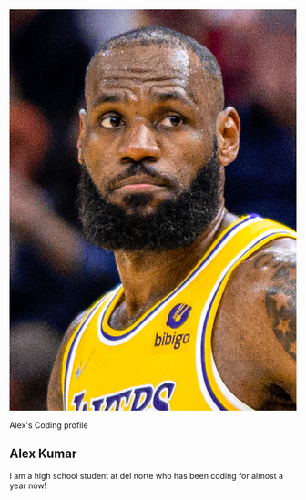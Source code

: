 <html>
    <head>
        <meta charset="utf-8">
        <meta name="viewport" content="width=device-width, initial-scale=1">
        <link rel="stylesheet" href="customization.css">
        <link rel="stylesheet" href="https://maxcdn.bootstrapcdn.com/bootstrap/3.4.1/css/bootstrap.min.css">
        <script src="https://ajax.googleapis.com/ajax/libs/jquery/3.6.3/jquery.min.js"></script>
        <script src="https://maxcdn.bootstrapcdn.com/bootstrap/3.4.1/js/bootstrap.min.js"></script>
    </head>

<body>
        <main>
          <article class="profile">
            <picture class="profile-img">
              <source srcset="images/profile.png" media="(min-width: 600px)">
              <img src="images/profile.png" alt="profile">
            </picture>
            <div class="content">
              <p class="detail">Alex's Coding profile</p>
                <h1>Alex Kumar</h1>
              <p>
                I am a high school student at del norte who has been coding for almost a year now!
              </p>
              <a href="https://github.com/AlexKumar19/fastpages-APCSP" class="button"></a>
            </div>
          </article>
        </main>
</body> 
